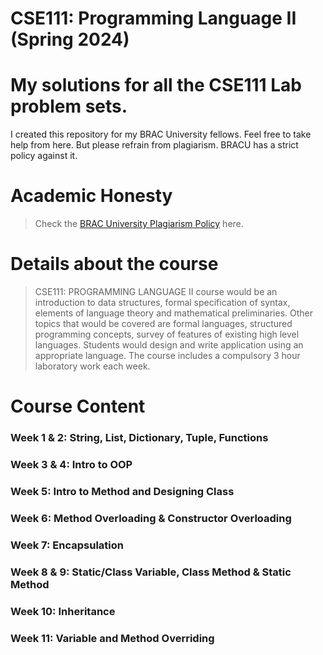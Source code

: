 # CSE111: Programming Language II (Spring 2024)

# My solutions for all the CSE111 Lab problem sets.

I created this repository for my BRAC University fellows. Feel free to take help from here.
But please refrain from plagiarism. BRACU has a strict policy against it.

# Academic Honesty
>Check the [BRAC University Plagiarism Policy](https://www.bracu.ac.bd/sites/default/files/resources/policies/BRAC-University-Plagiarism-Policy.pdf) here.

# Details about the course
> CSE111: PROGRAMMING LANGUAGE II course would be an introduction to data structures, formal specification of syntax, elements of language theory and mathematical preliminaries. Other topics that would be covered are formal languages, structured programming concepts, survey of features of existing high level languages. Students would design and write application using an appropriate language. The course includes a compulsory 3 hour laboratory work each week.

# Course Content
### Week 1 & 2: String, List, Dictionary, Tuple, Functions
### Week 3 & 4: Intro to OOP
### Week 5: Intro to Method and Designing Class
### Week 6: Method Overloading & Constructor Overloading
### Week 7: Encapsulation
### Week 8 & 9: Static/Class Variable, Class Method & Static Method
### Week 10: Inheritance
### Week 11: Variable and Method Overriding
